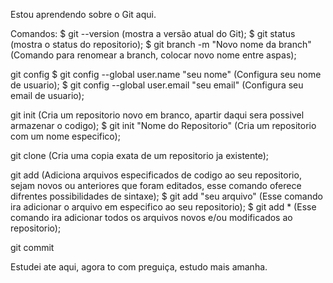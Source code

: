 Estou aprendendo sobre o Git aqui.

Comandos:
$ git --version (mostra a versão atual do Git);
$ git status (mostra o status do repositorio);
$ git branch -m "Novo nome da branch" (Comando para renomear a branch, colocar novo nome entre aspas);

git config
$ git config --global user.name "seu nome" (Configura seu nome de usuario);
$ git config --global user.email "seu email" (Configura seu email de usuario);

git init (Cria um repositorio novo em branco, apartir daqui sera possivel armazenar o codigo);
$ git init "Nome do Repositorio" (Cria um repositorio com um nome especifico);

git clone (Cria uma copia exata de um repositorio ja existente);

git add (Adiciona arquivos especificados de codigo ao seu repositorio, sejam novos ou anteriores que foram editados, esse comando oferece difrentes possibilidades de sintaxe);
$ git add "seu arquivo" (Esse comando ira adicionar o arquivo em especifico ao seu repositorio);
$ git add \* (Esse comando ira adicionar todos os arquivos novos e/ou modificados ao repositorio);

git commit

Estudei ate aqui, agora to com preguiça, estudo mais amanha.
